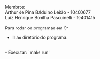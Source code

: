 Membros:                                     <br>
Arthur de Pina Balduino Leitão    - 10400677 <br>
Luiz Henrique Bonilha Pasquinelli - 10401415
<br>
<br>
Para rodar os programas em C:
<br>
- Ir ao diretório do programa.
<br>
- Executar: `make run`